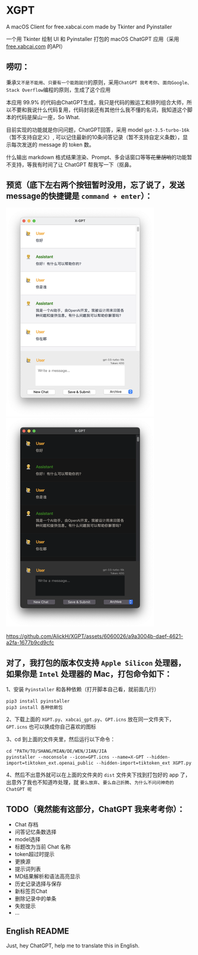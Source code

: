 # XGPT
A macOS Client for free.xabcai.com made by Tkinter and Pyinstaller

一个用 Tkinter 绘制 UI 和 Pyinstaller 打包的 macOS ChatGPT 应用（采用 [free.xabcai.com](free.xabcai.com) 的API）


## 唠叨：

秉承`又不是不能用`、`只要有一个能跑就行`的原则，采用`ChatGPT 我考考你`、`面向Google、Stack Overflow`编程的原则，生成了这个应用

本应用 99.9% 的代码由ChatGPT生成，我只是代码的搬运工和排列组合大师，所以不要和我说什么代码复用，代码封装还有其他什么我不懂的名词，我知道这个脚本的代码是屎山一座，So What.

目前实现的功能就是你问问题，ChatGPT回答，采用 model `gpt-3.5-turbo-16k`（暂不支持自定义）, 可以记住最新的10条问答记录（暂不支持自定义条数），显示每次发送的 message 的 token 数。

什么输出 markdown 格式结果渲染、Prompt、多会话窗口等等~~花里胡哨~~的功能暂不支持，等我有时间了让 ChatGPT 帮我写一下（抠鼻。


## 预览（底下左右两个按钮暂时没用，忘了说了，发送message的快捷键是 `command + enter`）：

<img src="/preview/light.png" alt="亮色模式" width="400" align="bottom" /><img src="/preview/dark.png" alt="暗色模式" width="400" align="bottom" />


https://github.com/AlickH/XGPT/assets/6060026/a9a3004b-daef-4621-a2fa-1677b9cd9cfc




## 对了，我打包的版本仅支持 `Apple Silicon` 处理器，如果你是 `Intel` 处理器的 Mac，打包命令如下：

1、安装 `Pyinstaller` 和各种依赖（打开脚本自己看，就前面几行）

    pip3 install pyinstaller
    pip3 install 各种依赖包
      
2、下载上面的 `XGPT.py`、`xabcai_gpt.py`、`GPT.icns` 放在同一文件夹下，`GPT.icns` 也可以换成你自己喜欢的图标

3、cd 到上面的文件夹里，然后运行以下命令：

    cd "PATH/TO/SHANG/MIAN/DE/WEN/JIAN/JIA
    pyinstaller --noconsole --icon=GPT.icns --name=X-GPT --hidden-import=tiktoken_ext.openai_public --hidden-import=tiktoken_ext XGPT.py

4、然后不出意外就可以在上面的文件夹的 `dist` 文件夹下找到打包好的 app 了，出意外了我也不知道咋处理，就 `要么放弃`、`要么自己折腾`、`为什么不问问神奇的 ChatGPT 呢`


## TODO（竟然能有这部分，ChatGPT 我来考考你）：
- Chat 存档
- 问答记忆条数选择
- model选择
- 标题改为当前 Chat 名称
- token超过时提示
- 更换源
- 提示词列表
- MD结果解析和语法高亮显示
- 历史记录选择与保存
- 新标签页Chat
- 删除记录中的单条
- 失败提示
- ...

## English README
Just, hey ChatGPT, help me to translate this in English.
